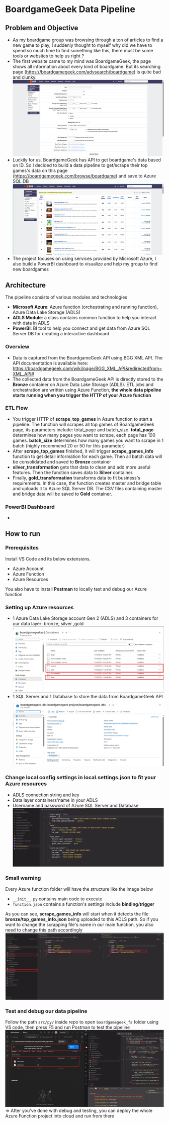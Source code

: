 # BoardgameGeek Data Pipeline
## Problem and Objective
- As my boardgame group was browsing through a ton of articles to find a new game to play, I suddenly thought to myself why did we have to spend so much time to find something like this, there must be some tools or websites to help us right ?
- The first website came to my mind was BoardgameGeek, the page shows all information about every kind of boardgame. But its searching page (https://boardgamegeek.com/advsearch/boardgame) is quite bad and clunky.
![bgk search page](png/bgk_search_page.png)
-  Luckily for us, BoardgameGeek has API to get boardgame's data based on ID. So I decided to build a data pipeline to get/scrape their top games's data on this page (https://boardgamegeek.com/browse/boardgame) and save to Azure SQL DB
![bgk top games](png/bgk_top_games.png)
- The project focuses on using services provided by Microsoft Azure, I also build a PowerBI dashboard to visualize and help my group to find new boardgames

## Architecture
The pipeline consists of various modules and technologies
- **Microsoft Azure**: Azure function (orchestrating and running function), Azure Data Lake Storage (ADLS)
- **ADLS Module**: a class contains common function to help you interact with data in ADLS
- **PowerBI**: BI tool to help you connect and get data from Azure SQL Server DB for creating a interactive dashboard
### Overview
- Data is captured from the BoardgameGeek API using BGG XML API. The API documentation is available here: https://boardgamegeek.com/wiki/page/BGG_XML_API&redirectedfrom=XML_API#
- The collected data from the BoardgameGeek API is directly stored to the **Bronze** container on Azure Data Lake Storage (ADLS). ETL jobs and orchestration are written using Azure Function, **the whole data pipeline starts running when you trigger the HTTP of your Azure function**
### ETL Flow
- You trigger HTTP of **scrape_top_games** in Azure function to start a pipeline. The function will scrapes all top games of BoardgameGeek page, its parameters include: total_page and batch_size. **total_page** determines how many pages you want to scrape, each page has 100 games. **batch_size** determines how many games you want to scrape in 1 batch (highly recommend 20 or 50 for this parameter)
- After **scrape_top_games** finished, it will trigger **scrape_games_info** function to get detail information for each game. Then all batch data will be consolidated and saved to **Bronze** container
- **silver_transformation** gets that data to clean and add more useful features. Then the function saves data to **Silver** container.
- Finally, **gold_transformation** transforms data to fit business's requirements. In this case, the function creates master and bridge table and uploads it to Azure SQL Server DB. The CSV files containing master and bridge data will be saved to **Gold** container.
### PowerBI Dashboard
- 
## How to run
### Prerequisites
Install VS Code and its below extensions. 
- Azure Account
- Azure Function
- Azure Resources

You also have to install **Postman** to locally test and debug our Azure function 
### Setting up Azure resources
- 1 Azure Data Lake Storage account Gen 2 (ADLS) and 3 containers for our data layer: bronze, silver ,gold
![A D L S](png/ADLS.png)
- 1 SQL Server and 1 Database to store the data from
BoardgameGeek API
![Azure DB](png/Azure_DB.png)
### Change local config settings in local.settings.json to fit your Azure resources
- ADLS connection string and key
- Data layer containers'name in your ADLS
- Username and password of Azure SQL Server and Database
![config settings](png/config_settings.png)

### Small warning
Every Azure function folder will have the structure like the image below
- `__init__.py` contains main code to execute
- `function.json` contains a function's settings include **binding**/**trigger**

As you can see, **scrape_games_info** will start when it detects the file **bronze/top_games_info.json** being uploaded to this ADLS path. So if you want to change the scrapping file's name in our main function, you also need to change this path accordingly
![trigger binding azure function](png/trigger_binding_azure_function.png)

### Test and debug our data pipeline
Follow the path `src/py/` inside repo to open `boardgamegeek_fa` folder using VS code, then press F5 and run Postman to test the pipeline
![postman test function](png/postman_test_function.png)
=> After you've done with debug and testing, you can deploy the whole Azure Function project into cloud and run from there

